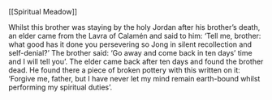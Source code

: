 [[Spiritual Meadow]]
 
Whilst this brother was staying by the holy Jordan after his brother’s death, an elder came from the Lavra of Calamén and said to him: ‘Tell me, brother: what good has it done you persevering so Jong in silent recollection and self-denial?’ The brother said: ‘Go away and come back in ten days’ time and I will tell you’. The elder came back after ten days and found the brother dead. He found there a piece of broken pottery with this written on it: ‘Forgive me, father, but I have never let my mind remain earth-bound whilst performing my spiritual duties’.
